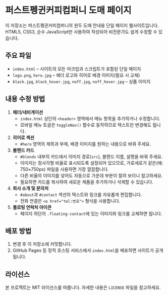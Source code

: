 # 퍼스트펭귄커피컴퍼니 도매 페이지

이 저장소는 퍼스트펭귄커피컴퍼니의 원두 도매 안내용 단일 페이지 웹사이트입니다. HTML5, CSS3, 순수 JavaScript만 사용하여 작성되어 비전문가도 쉽게 수정할 수 있습니다.

## 주요 파일
- `index.html` – 사이트의 모든 마크업과 스크립트가 포함된 단일 페이지
- `logo.png`, `hero.jpg` – 헤더 로고와 히어로 배경 이미지(필요 시 교체)
- `black.jpg`, `black_hover.jpg`, `noff.jpg`, `noff_hover.jpg` – 상품 이미지

## 내용 수정 방법
1. **헤더/네비게이션**
   - `index.html` 상단의 `<header>` 영역에서 메뉴 항목을 추가하거나 수정합니다.
   - 모바일 메뉴 토글은 `toggleNav()` 함수로 동작하므로 텍스트만 변경해도 됩니다.
2. **히어로 섹션**
   - `#hero` 영역의 제목과 부제, 배경 이미지를 원하는 내용으로 바꿔 주세요.
3. **블렌드 카드**
   - `#blends` 내부의 카드에서 이미지 경로(`src`), 블렌드 이름, 설명을 바꿔 주세요.
   - 이미지는 정사각형 비율로 표시되도록 설정되어 있으므로, 가로세로가 같은(예: 750×750px) 파일을 사용하면 가장 깔끔합니다.
   - 다른 비율의 이미지를 넣어도 자동으로 가운데 부분이 잘려 보이니 참고하세요.
   - 필요하면 카드를 복사하여 새로운 제품을 추가하거나 삭제할 수 있습니다.
4. **회사 소개 및 문의처**
   - `#about`과 `#contact` 섹션의 텍스트와 링크를 자유롭게 편집합니다.
   - 전화 연결은 `<a href="tel:번호">` 형식을 사용합니다.
5. **플로팅 연락처 아이콘**
   - 페이지 하단의 `.floating-contact`에 있는 이미지와 링크를 교체하면 됩니다.

## 배포 방법
1. 변경 후 이 저장소에 커밋합니다.
2. GitHub Pages 등 정적 호스팅 서비스에서 `index.html`을 배포하면 사이트가 공개됩니다.

## 라이선스
본 프로젝트는 MIT 라이선스를 따릅니다. 자세한 내용은 `LICENSE` 파일을 참고하세요.
